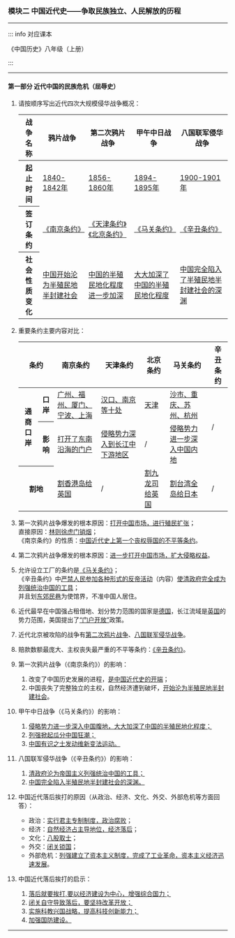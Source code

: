 ### 模块二 中国近代史——争取民族独立、人民解放的历程

---

::: info 对应课本

《中国历史》八年级（上册）

:::

---

#### 第一部分 近代中国的民族危机（屈辱史）

1. 请按顺序写出近代四次大规模侵华战争概况：

   <table><thead><tr><th>战争名称</th><th>鸦片战争</th><th>第二次鸦片战争</th><th>甲午中日战争</th><th>八国联军侵华战争</th></tr></thead><tbody><tr><th>起止时间</th><td><u>1840-1842年</u></td><td><u>1856-1860年</u></td><td><u>1894-1895年</u></td><td><u>1900-1901年</u></td></tr><tr><th>签订条约</th><td><u>《南京条约》</u></td><td><u>《天津条约》《北京条约》</u></td><td><u>《马关条约》</u></td><td><u>《辛丑条约》</u></td></tr><tr><th>社会性质变化</th><td><u>中国开始沦为半殖民地半封建社会</u></td><td><u>中国的半殖民地化程度进一步加深</u></td><td><u>大大加深了中国的半殖民地化程度</u></td><td><u>中国完全陷入了半殖民地半封建社会的深渊</u></td></tr></tbody></table>

2. 重要条约主要内容对比：

   <table><thead><tr><th colspan="2">条约</th><th>南京条约</th><th>天津条约</th><th>北京条约</th><th>马关条约</th><th>辛丑条约</th></tr></thead><tbody><tr><th rowspan="2">通商口岸</th><th>口岸</th><td><u>广州、福州、厦门、宁波、上海</u></td><td><u>汉口、南京等十处</u></td><td><u>天津</u></td><td><u>沙市、重庆、苏州、杭州</u></td><td rowspan="2">/</td></tr><tr><th>影响</th><td><u>打开了东南沿海的门户</u></td><td><u>侵略势力深入到长江中下游地区</u></td><td>/</td><td><u>侵略势力进一步深入中国内地</u></td></tr><tr><th colspan="2">割地</th><td><u>割香港岛给英国</u></td><td>/</td><td><u>割九龙司给英国</u></td><td><u>割台湾全岛给日本</u></td><td>/</td></tr></tbody></table>

3. 第一次鸦片战争爆发的根本原因：<u>打开中国市场，进行殖民扩张</u>；<br>直接原因：<u>林则徐虎门销烟</u>；<br>《南京条约》的性质：<u>中国近代史上第一个丧权辱国的不平等条约</u>。

4. 第二次鸦片战争爆发的根本原因：<u>进一步打开中国市场，扩大侵略权益</u>。

5. 允许设立工厂的条约是<u>《马关条约》</u>；<br>《辛丑条约》中<u>严禁人民参加各种形式的反帝活动</u>（内容）<u>使清政府完全成为列强统治中国的工具</u>；<br>并且划<u>东郊民巷</u>为使馆界，不准中国人居住。

6. 近代最早在中国强占租借地、划分势力范围的国家是<u>德国</u>，长江流域是<u>英国</u>的势力范围，美国提出了<u>“门户开放”</u>政策。

7. 近代北京被攻陷的战争有<u>第二次鸦片战争</u>、<u>八国联军侵华战争</u>。

8. 赔款数额最庞大、主权丧失最严重的不平等条约：<u>《辛丑条约》</u>。

9. 第一次鸦片战争（《南京条约》）的影响：

   1. 改变了中国历史发展的进程，<u>是中国近代史的开端</u>；
   2. 中国丧失了完整独立的主权，自然经济遭到破坏，<u>开始沦为半殖民地半封建社会</u>。

10. 甲午中日战争（《马关条约》）的影响：

    1. <u>侵略势力进一步深入中国腹地，大大加深了中国的半殖民地化程度；</u>
    2. <u>列强掀起瓜分中国狂潮；</u>
    3. <u>中国有识之士发动维新变法运动。</u>

11. 八国联军侵华战争（《辛丑条约》）的影响：

    1. <u>清政府沦为帝国主义列强统治中国的工具；</u>
    2. <u>中国完全陷入半殖民地半封建社会的深渊。</u>

12. 中国近代落后挨打的原因（从政治、经济、文化、外交、外部危机等方面回答）：

    - 政治：<u>实行君主专制制度，政治腐败</u>；
    - 经济：<u>自然经济占主导地位，经济落后</u>；
    - 文化：<u>八股取士</u>；
    - 外交：<u>闭关锁国</u>；
    - 外部危机：<u>列强建立了资本主义制度，完成了工业革命，资本主义经济迅速发展</u>。

13. 中国近代落后挨打的启示：

    1. <u>落后就要挨打,要以经济建设为中心，增强综合国力；</u>
    2. <u>闭关自守导致落后，要坚持改革开放；</u>
    3. <u>实施科教兴国战略，提高科技创新能力；</u>
    4. <u>加强国防建设。</u>

---
